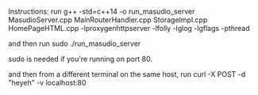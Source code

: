 Instructions:
run g++ -std=c++14 -o run_masudio_server MasudioServer.cpp MainRouterHandler.cpp StorageImpl.cpp HomePageHTML.cpp -lproxygenhttpserver -lfolly -lglog -lgflags -pthread

and then run sudo ./run_masudio_server

sudo is needed if you're running on port 80.

and then from a different terminal on the same host, run curl -X POST -d "heyeh" -v localhost:80
